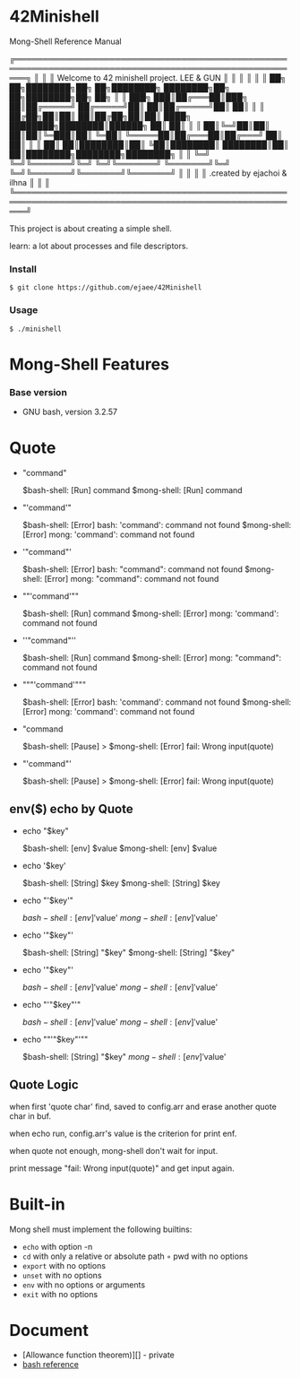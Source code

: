 # 42Minishell

Mong-Shell Reference Manual

╔══════════════════════════════════════════════════════════════════════════════════════════════════════╗
║                                                                                                      ║
║   Welcome to 42 minishell project. LEE & GUN                                                         ║
║                                                                                                      ║
║                                                                                                      ║
║          ██╗   ██╗████████╗██╗   ██╗████████╗  ████████╗██╗   ██╗████████╗██╗      ██╗               ║
║          ███╗ ███║██╔═══██║███╗  ██║██╔═════╝  ██╔═════╝██║   ██║██╔═════╝██║      ██║               ║
║          ██╔██╗██║██║   ██║██╔██╗██║██║ ████╗  ████████╗████████║██████╗  ██║      ██║               ║
║          ██║╚═╝██║██║   ██║██║╚═███║██║ ╚═██║  ╚═════██║██╔═══██║██╔═══╝  ██║      ██║               ║
║          ██║   ██║████████║██║  ╚██║████████║  ████████║██║   ██║████████╗████████╗████████╗         ║
║          ╚═╝   ╚═╝╚═══════╝╚═╝   ╚═╝╚═══════╝  ╚═══════╝╚═╝   ╚═╝╚═══════╝╚═══════╝╚═══════╝         ║
║                                                                                                      ║
║                                                                         .created by ejachoi & ilhna  ║
║                                                                                                      ║
╚══════════════════════════════════════════════════════════════════════════════════════════════════════╝

This project is about creating a simple shell.

learn: a lot about processes and file descriptors.

### Install

```
$ git clone https://github.com/ejaee/42Minishell
```

### Usage

```
$ ./minishell
```

# Mong-Shell Features

### **Base version**

- GNU bash, version 3.2.57

#  **Quote**

- "command"

    $bash-shell: [Run] command
    $mong-shell: [Run] command

- "'command'"

    $bash-shell: [Error] bash: 'command': command not found
    $mong-shell: [Error] mong: 'command': command not found

- '"command"'

    $bash-shell: [Error] bash: "command": command not found
    $mong-shell: [Error] mong: "command": command not found


- ""'command'""

    $bash-shell: [Run] command 
    $mong-shell: [Error] mong: 'command': command not found

- ''"command"''

    $bash-shell: [Run] command 
    $mong-shell: [Error] mong: "command": command not found

- """'command'"""

    $bash-shell: [Error] bash: 'command': command not found
    $mong-shell: [Error] mong: 'command': command not found

- "command

    $bash-shell: [Pause] >
    $mong-shell: [Error] fail: Wrong input(quote)

- "'command"'

    $bash-shell: [Pause] >
    $mong-shell: [Error] fail: Wrong input(quote)


## **env($) echo by Quote**

- echo "$key"

    $bash-shell: [env] $value
    $mong-shell: [env] $value

- echo '$key'

    $bash-shell: [String] $key
    $mong-shell: [String] $key

- echo "'$key'"

    $bash-shell: [env] '$value'
    $mong-shell: [env] '$value'

- echo '"$key"'

    $bash-shell: [String] "$key"
    $mong-shell: [String] "$key"

- echo '"$key"'

    $bash-shell: [env] '$value'
    $mong-shell: [env] '$value'  

- echo "'"$key"'"

    $bash-shell: [env] '$value'
    $mong-shell: [env] '$value'  

- echo ""'"$key"'""

    $bash-shell: [String] "$key"
    $mong-shell: [env] '$value'  

## **Quote Logic**

when first 'quote char' find, saved to config.arr and erase another quote char in buf.

when echo run, config.arr's value is the criterion for print enf.

when quote not enough, mong-shell don't wait for input.

print message "fail: Wrong input(quote)" and get input again.

# **Built-in**

Mong shell must implement the following builtins:

- `echo` with option -n
- `cd` with only a relative or absolute path ◦ pwd with no options
- `export` with no options
- `unset` with no options
- `env` with no options or arguments
- `exit` with no options

# Document

- [Allowance function theorem)][] - private
- [bash reference](https://www.gnu.org/savannah-checkouts/gnu/bash/manual/bash.html)
